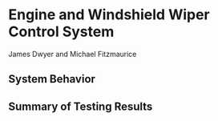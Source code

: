 # Engine and Windshield Wiper Control System
James Dwyer and Michael Fitzmaurice

## System Behavior


## Summary of Testing Results

